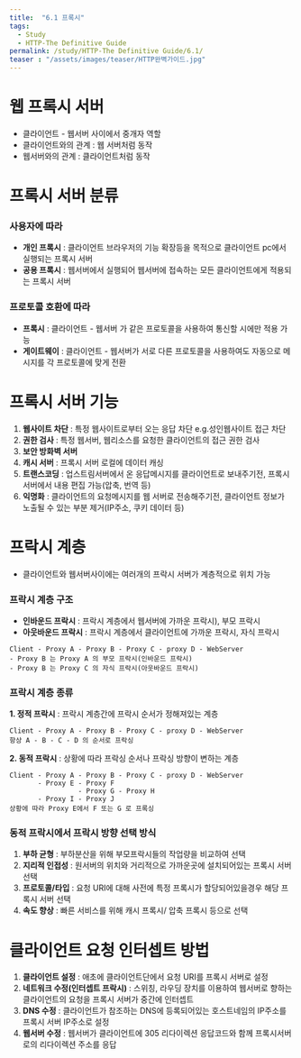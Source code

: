 ```yaml
---
title:  "6.1 프록시"
tags:
  - Study
  - HTTP-The Definitive Guide
permalink: /study/HTTP-The Definitive Guide/6.1/
teaser : "/assets/images/teaser/HTTP완벽가이드.jpg"
---
```

# 웹 프록시 서버
* 클라이언트 - 웹서버 사이에서 중개자 역할
* 클라이언트와의 관계 : 웹 서버처럼 동작
* 웹서버와의 관계 : 클라이언트처럼 동작
# 프록시 서버 분류
### 사용자에 따라
* **개인 프록시** : 클라이언트 브라우저의 기능 확장등을 목적으로 클라이언트 pc에서 실행되는 프록시 서버
* **공용 프록시** : 웹서버에서 실행되어 웹서버에 접속하는 모든 클라이언트에게 적용되는 프록시 서버
### 프로토콜 호환에 따라
* **프록시** : 클라이언트 - 웹서버 가 같은 프로토콜을 사용하여 통신할 시에만 적용 가능
* **게이트웨이** : 클라이언트 - 웹서버가 서로 다른 프로토콜을 사용하여도 자동으로 메시지를 각 프로토콜에 맞게 전환

# 프록시 서버 기능
1. **웹사이트 차단** : 특정 웹사이트로부터 오는 응답 차단 e.g.성인웹사이트 접근 차단
2. **권한 검사** : 특정 웹서버, 웹리소스를 요청한 클라이언트의 접근 권한 검사
3. **보안 방화벽 서버**
4. **캐시 서버** : 프록시 서버 로컬에 데이터 캐싱
5. **트랜스코딩** : 업스트림서버에서 온 응답메시지를 클라이언트로 보내주기전, 프록시서버에서 내용 편집 가능(압축, 번역 등)
6. **익명화** : 클라이언트의 요청메시지를 웹 서버로 전송해주기전, 클라이언트 정보가 노출될 수 있는 부분 제거(IP주소, 쿠키 데이터 등)

# 프락시 계층
* 클라이언트와 웹서버사이에는 여러개의 프락시 서버가 계층적으로 위치 가능
### 프락시 계층 구조
* **인바운드 프락시** : 프락시 계층에서 웹서버에 가까운 프락시), 부모 프락시
* **아웃바운드 프락시** : 프락시 계층에서 클라이언트에 가까운 프락시, 자식 프락시
```
Client - Proxy A - Proxy B - Proxy C - proxy D - WebServer
- Proxy B 는 Proxy A 의 부모 프락시(인바운드 프락시)
- Proxy B 는 Proxy C 의 자식 프락시(아웃바운드 프락시)
```

### 프락시 계층 종류
**1. 정적 프락시** : 프락시 계층간에 프락시 순서가 정해져있는 계층
```
Client - Proxy A - Proxy B - Proxy C - proxy D - WebServer
항상 A - B - C - D 의 순서로 프락싱
```
**2. 동적 프락시** : 상황에 따라 프락싱 순서나 프락싱 방향이 변하는 계층
```
Client - Proxy A - Proxy B - Proxy C - proxy D - WebServer
       - Proxy E - Proxy F
                 - Proxy G - Proxy H
       - Proxy I - Proxy J
상황에 따라 Proxy E에서 F 또는 G 로 프록싱
```

### 동적 프락시에서 프락시 방향 선택 방식
1. **부하 균형** : 부하분산을 위해 부모프락시들의 작업량을 비교하여 선택
2. **지리적 인접성** : 원서버의 위치와 거리적으로 가까운곳에 설치되어있는 프록시 서버 선택
3. **프로토콜/타입** : 요청 URI에 대해 사전에 특정 프록시가 할당되어있을경우 해당 프록시 서버 선택
4. **속도 향상** : 빠른 서비스를 위해 캐시 프록시/ 압축 프록시 등으로 선택

# 클라이언트 요청 인터셉트 방법
1. **클라이언트 설정** : 애초에 클라이언트단에서 요청 URI를 프록시 서버로 설정
2. **네트워크 수정(인터셉트 프락시)** : 스위칭, 라우딩 장치를 이용하여 웹서버로 향하는 클라이언트의 요청을 프록시 서버가 중간에 인터셉트
3. **DNS 수정** : 클라이언트가 참조하는 DNS에 등록되어있는 호스트네임의 IP주소를 프록시 서버 IP주소로 설정
4. **웹서버 수정** : 웹서버가 클라이언트에 305 리다이렉션 응답코드와 함께 프록시서버로의 리다이렉션 주소를 응답
<!--stackedit_data:
eyJoaXN0b3J5IjpbMTI4NzQxMjM5OV19
-->